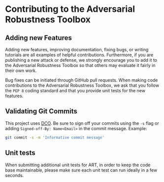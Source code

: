 # Contributing to the Adversarial Robustness Toolbox

## Adding new Features
Adding new features, improving documentation, fixing bugs, or writing tutorials are all examples of helpful 
contributions. Furthermore, if you are publishing a new attack or defense, we strongly encourage you to add it to the 
Adversarial Robustness Toolbox so that others may evaluate it fairly in their own work.

Bug fixes can be initiated through GitHub pull requests. When making code contributions to the Adversarial Robustness 
Toolbox, we ask that you follow the `PEP 8` coding standard and that you provide unit tests for the new features.


## Validating Git Commits
This project uses [DCO](https://developercertificate.org/). Be sure to sign off your commits using the `-s` flag or 
adding `Signed-off-By: Name<Email>` in the commit message. Example:
```bash
git commit -s -m 'Informative commit message'
```

## Unit tests
When submitting additional unit tests for ART, in order to keep the code base maintainable, please make sure each unit 
test can run ideally in a few seconds.

